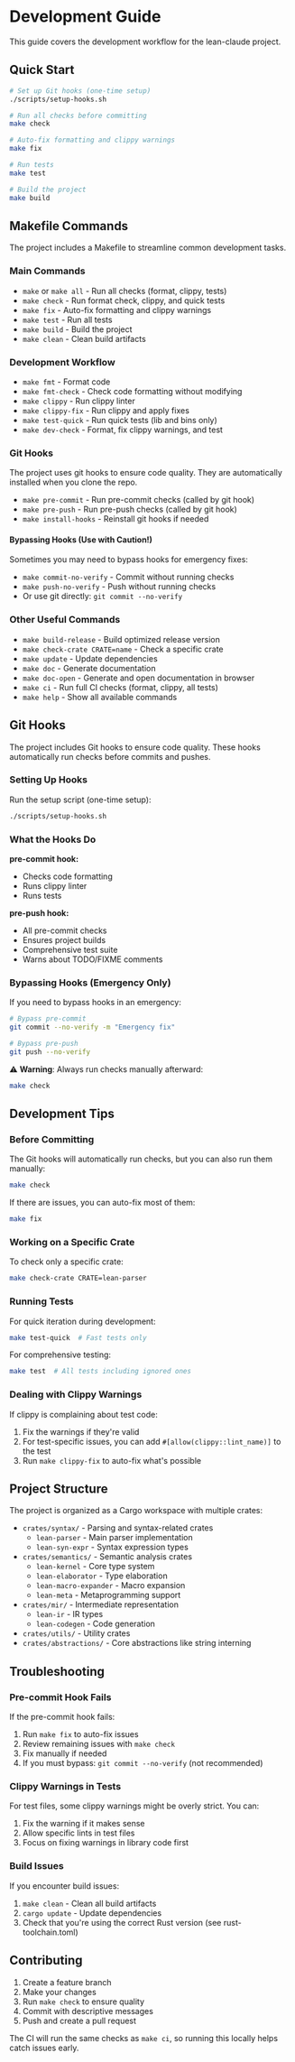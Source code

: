 # Development Guide

This guide covers the development workflow for the lean-claude project.

## Quick Start

```bash
# Set up Git hooks (one-time setup)
./scripts/setup-hooks.sh

# Run all checks before committing
make check

# Auto-fix formatting and clippy warnings
make fix

# Run tests
make test

# Build the project
make build
```

## Makefile Commands

The project includes a Makefile to streamline common development tasks.

### Main Commands

- `make` or `make all` - Run all checks (format, clippy, tests)
- `make check` - Run format check, clippy, and quick tests
- `make fix` - Auto-fix formatting and clippy warnings
- `make test` - Run all tests
- `make build` - Build the project
- `make clean` - Clean build artifacts

### Development Workflow

- `make fmt` - Format code
- `make fmt-check` - Check code formatting without modifying
- `make clippy` - Run clippy linter
- `make clippy-fix` - Run clippy and apply fixes
- `make test-quick` - Run quick tests (lib and bins only)
- `make dev-check` - Format, fix clippy warnings, and test

### Git Hooks

The project uses git hooks to ensure code quality. They are automatically installed when you clone the repo.

- `make pre-commit` - Run pre-commit checks (called by git hook)
- `make pre-push` - Run pre-push checks (called by git hook)
- `make install-hooks` - Reinstall git hooks if needed

#### Bypassing Hooks (Use with Caution!)

Sometimes you may need to bypass hooks for emergency fixes:

- `make commit-no-verify` - Commit without running checks
- `make push-no-verify` - Push without running checks
- Or use git directly: `git commit --no-verify`

### Other Useful Commands

- `make build-release` - Build optimized release version
- `make check-crate CRATE=name` - Check a specific crate
- `make update` - Update dependencies
- `make doc` - Generate documentation
- `make doc-open` - Generate and open documentation in browser
- `make ci` - Run full CI checks (format, clippy, all tests)
- `make help` - Show all available commands

## Git Hooks

The project includes Git hooks to ensure code quality. These hooks automatically run checks before commits and pushes.

### Setting Up Hooks

Run the setup script (one-time setup):

```bash
./scripts/setup-hooks.sh
```

### What the Hooks Do

**pre-commit hook:**
- Checks code formatting
- Runs clippy linter
- Runs tests

**pre-push hook:**
- All pre-commit checks
- Ensures project builds
- Comprehensive test suite
- Warns about TODO/FIXME comments

### Bypassing Hooks (Emergency Only)

If you need to bypass hooks in an emergency:

```bash
# Bypass pre-commit
git commit --no-verify -m "Emergency fix"

# Bypass pre-push
git push --no-verify
```

⚠️ **Warning**: Always run checks manually afterward:
```bash
make check
```

## Development Tips

### Before Committing

The Git hooks will automatically run checks, but you can also run them manually:

```bash
make check
```

If there are issues, you can auto-fix most of them:

```bash
make fix
```

### Working on a Specific Crate

To check only a specific crate:

```bash
make check-crate CRATE=lean-parser
```

### Running Tests

For quick iteration during development:

```bash
make test-quick  # Fast tests only
```

For comprehensive testing:

```bash
make test  # All tests including ignored ones
```

### Dealing with Clippy Warnings

If clippy is complaining about test code:

1. Fix the warnings if they're valid
2. For test-specific issues, you can add `#[allow(clippy::lint_name)]` to the test
3. Run `make clippy-fix` to auto-fix what's possible

## Project Structure

The project is organized as a Cargo workspace with multiple crates:

- `crates/syntax/` - Parsing and syntax-related crates
  - `lean-parser` - Main parser implementation
  - `lean-syn-expr` - Syntax expression types
- `crates/semantics/` - Semantic analysis crates
  - `lean-kernel` - Core type system
  - `lean-elaborator` - Type elaboration
  - `lean-macro-expander` - Macro expansion
  - `lean-meta` - Metaprogramming support
- `crates/mir/` - Intermediate representation
  - `lean-ir` - IR types
  - `lean-codegen` - Code generation
- `crates/utils/` - Utility crates
- `crates/abstractions/` - Core abstractions like string interning

## Troubleshooting

### Pre-commit Hook Fails

If the pre-commit hook fails:

1. Run `make fix` to auto-fix issues
2. Review remaining issues with `make check`
3. Fix manually if needed
4. If you must bypass: `git commit --no-verify` (not recommended)

### Clippy Warnings in Tests

For test files, some clippy warnings might be overly strict. You can:

1. Fix the warning if it makes sense
2. Allow specific lints in test files
3. Focus on fixing warnings in library code first

### Build Issues

If you encounter build issues:

1. `make clean` - Clean all build artifacts
2. `cargo update` - Update dependencies
3. Check that you're using the correct Rust version (see rust-toolchain.toml)

## Contributing

1. Create a feature branch
2. Make your changes
3. Run `make check` to ensure quality
4. Commit with descriptive messages
5. Push and create a pull request

The CI will run the same checks as `make ci`, so running this locally helps catch issues early.